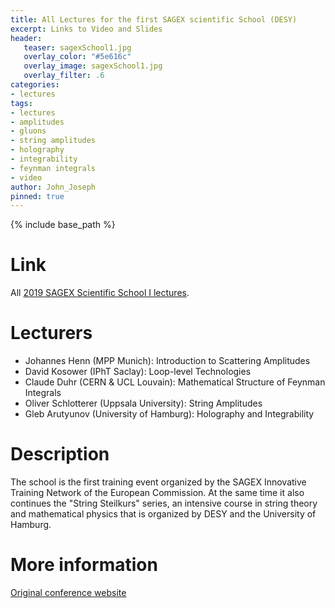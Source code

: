 ```yaml
---
title: All Lectures for the first SAGEX scientific School (DESY)
excerpt: Links to Video and Slides
header:
   teaser: sagexSchool1.jpg 
   overlay_color: "#5e616c"
   overlay_image: sagexSchool1.jpg
   overlay_filter: .6
categories:
- lectures
tags:
- lectures
- amplitudes
- gluons
- string amplitudes
- holography
- integrability
- feynman integrals
- video
author: John_Joseph
pinned: true
---
```

{% include base_path %}

# Link
All [2019 SAGEX Scientific School I lectures](https://www.youtube.com/playlist?list=PLC6RXWfJfoYzlHRcYJgH2kbfKWdMVFqr_).

# Lecturers
* Johannes Henn (MPP Munich): Introduction to Scattering Amplitudes
* David Kosower (IPhT Saclay): Loop-level Technologies
* Claude Duhr (CERN & UCL Louvain): Mathematical Structure of Feynman Integrals
* Oliver Schlotterer (Uppsala University): String Amplitudes
* Gleb Arutyunov (University of Hamburg): Holography and Integrability

# Description
The school is the first training event organized by the SAGEX Innovative Training Network of the European Commission. At the same time it also continues the "String Steilkurs" series, an intensive course in string theory and mathematical physics that is organized by DESY and the University of Hamburg.

# More information
[Original conference website](https://indico.desy.de/indico/event/22450/overview)
